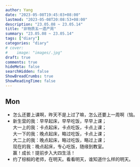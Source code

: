 ```yaml
---
author: Yang
date: "2023-05-08T19:45:03+08:00"
lastmod: "2023-05-08T20:08:53+08:00"
description: "23.05.08 ~ 23.05.14"
title: "非物质五一遗产周"
summary: "23.05.08 ~ 23.05.14"
tags: ["diary"]
categories: "diary"
# cover: 
#    image: "images/.jpg"
draft: true
comments: true
hideMeta: false
searchHidden: false
ShowBreadCrumbs: true
ShowReadingTime: false
---
```


## Mon

- 怎么还要上课啊，昨天不是上过了嘛，怎么还要上一周啊（恼。
- 新生营的我：早早起床，早早吃饭，早早上课；  
    大一上的我：卡点起床，卡点吃饭，卡点上课；  
    大一下的我：晚点起床，略过吃饭，卡点上课；  
    大二上的我：晚点起床，略过吃饭，略过上课；  
    现在的我：晚点起床，专心吃饭，随缘到教室。  
    赢！成长！提前步入大四生活！
- 约了棕榈的老师，在明天。看看明天，谁知道什么样的明天。
